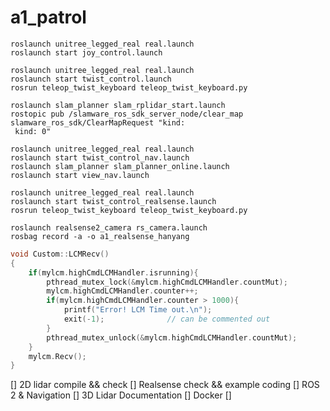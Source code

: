 # a1_patrol

```
roslaunch unitree_legged_real real.launch
roslaunch start joy_control.launch
```

```
roslaunch unitree_legged_real real.launch
roslaunch start twist_control.launch
rosrun teleop_twist_keyboard teleop_twist_keyboard.py
```

```
roslaunch slam_planner slam_rplidar_start.launch
rostopic pub /slamware_ros_sdk_server_node/clear_map slamware_ros_sdk/ClearMapRequest "kind:
 kind: 0"
```

```
roslaunch unitree_legged_real real.launch
roslaunch start twist_control_nav.launch
roslaunch slam_planner slam_planner_online.launch
roslaunch start view_nav.launch
```

```
roslaunch unitree_legged_real real.launch
roslaunch start twist_control_realsense.launch
rosrun teleop_twist_keyboard teleop_twist_keyboard.py

roslaunch realsense2_camera rs_camera.launch
rosbag record -a -o a1_realsense_hanyang

```

```lcm_server_high.cpp
void Custom::LCMRecv()
{
    if(mylcm.highCmdLCMHandler.isrunning){
        pthread_mutex_lock(&mylcm.highCmdLCMHandler.countMut);
        mylcm.highCmdLCMHandler.counter++;
        if(mylcm.highCmdLCMHandler.counter > 1000){
            printf("Error! LCM Time out.\n");
            exit(-1);              // can be commented out
        }
        pthread_mutex_unlock(&mylcm.highCmdLCMHandler.countMut);
    }
    mylcm.Recv();
}
```

[] 2D lidar compile && check
[] Realsense check && example coding
[] ROS 2 & Navigation
[] 3D Lidar Documentation
[] Docker
[] 